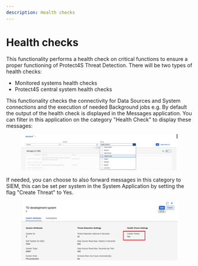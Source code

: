 ```yaml
---
description: Health checks
---
```


# Health checks

This functionality performs a health check on critical functions to ensure a proper functioning of Protect4S Threat Detection. There will be two types of health checks:

* Monitored systems health checks
* Protect4S central system health checks

This functionality checks the connectivity for Data Sources and System connections and the execution of needed Background jobs e.g. By default the output of the health check is displayed in the Messages application. You can filter in this application on the category "Health Check" to display these messages:

<figure><img src="../.gitbook/assets/image (12).png" alt=""><figcaption></figcaption></figure>



If needed, you can choose to also forward messages in this category to SIEM, this can be set per system in the System Application by setting the flag "Create Threat" to Yes.

<figure><img src="../.gitbook/assets/image (52).png" alt=""><figcaption></figcaption></figure>
